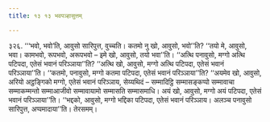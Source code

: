 ```yaml
---
title: १३ १३ भवपञ्हासुत्तम्

---
```


३२६. ‘‘‘भवो, भवो’ति, आवुसो सारिपुत्त, वुच्चति। कतमो नु खो, आवुसो, भवो’’ति? ‘‘तयो मे, आवुसो, भवा। कामभवो, रूपभवो, अरूपभवो – इमे खो, आवुसो, तयो भवा’’ति। ‘‘अत्थि पनावुसो, मग्गो अत्थि पटिपदा, एतेसं भवानं परिञ्ञाया’’ति? ‘‘अत्थि खो, आवुसो, मग्गो अत्थि पटिपदा, एतेसं भवानं परिञ्ञाया’’ति। ‘‘कतमो, पनावुसो, मग्गो कतमा पटिपदा, एतेसं भवानं परिञ्ञाया’’ति? ‘‘अयमेव खो, आवुसो, अरियो अट्ठङ्गिको मग्गो, एतेसं भवानं परिञ्ञाय, सेय्यथिदं – सम्मादिट्ठि सम्मासङ्कप्पो सम्मावाचा सम्माकम्मन्तो सम्माआजीवो सम्मावायामो सम्मासति सम्मासमाधि। अयं खो, आवुसो, मग्गो अयं पटिपदा, एतेसं भवानं परिञ्ञाया’’ति। ‘‘भद्दको, आवुसो, मग्गो भद्दिका पटिपदा, एतेसं भवानं परिञ्ञाय। अलञ्च पनावुसो सारिपुत्त, अप्पमादाया’’ति। तेरसमम्।  

